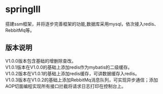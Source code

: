 # springlll
搭建ssm框架，并将逐步完善框架的功能,数据库采用mysql，依次接入redis、RebbitMq等。
## 版本说明
V1.0.0版本包含基础的增删除查改。<br/>
V1.0.1版本在V1.0.0的基础上添加redis作为mybatis的二级缓存。<br/>
V1.0.2版本在V1.0.1的基础上添加redis缓存，可讲数据缓存入redis。<br/>
V1.0.3版本在V1.0.2的基础上添加RebbitMq消息队列，可实现异步通信；添加AOP切面编程实现所有接口拦截将请求日志打印在控制台上。<br/>
